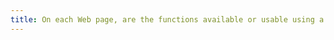 ```yaml
---
title: On each Web page, are the functions available or usable using a [complex gesture](#complex-gestures-and-simple-gestures) also available using a [simple gesture](#complex-gestures-and-simple-gestures) (except in particular cases)?
---
```

